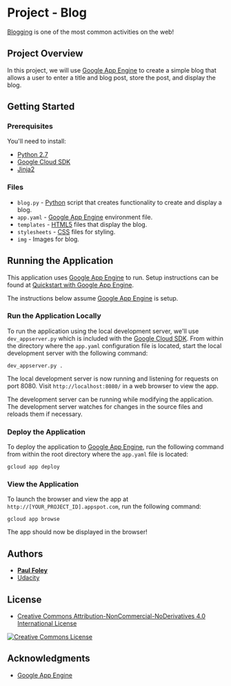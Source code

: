 # Project - Blog

[Blogging](https://en.wikipedia.org/wiki/Blog) is one of the most common activities on the web!


## Project Overview

In this project, we will use [Google App Engine](https://cloud.google.com/appengine/) to create a simple blog that allows a user to enter a title and blog post, store the post, and display the blog.


## Getting Started

### Prerequisites
You'll need to install:

* [Python 2.7](https://www.python.org/)
* [Google Cloud SDK](https://cloud.google.com/sdk/docs/)
* [Jinja2](http://jinja.pocoo.org/)

### Files

* `blog.py` - [Python](https://www.python.org/) script that creates functionality to create and display a blog.
* `app.yaml` - [Google App Engine](https://cloud.google.com/appengine/) environment file.
* `templates` - [HTML5](https://www.w3schools.com/html/) files that display the blog.
* `stylesheets` - [CSS](https://www.w3schools.com/html/html_css.asp) files for styling.
* `img` - Images for blog.



## Running the Application

This application uses [Google App Engine](https://cloud.google.com/appengine/) to run. Setup instructions can be found at [Quickstart with Google App Engine](https://cloud.google.com/appengine/docs/standard/python/quickstart).

The instructions below assume [Google App Engine](https://cloud.google.com/appengine/docs/standard/python/quickstart) is setup.

### Run the Application Locally

To run the application using the local development server, we'll use `dev_appserver.py` which is included with the [Google Cloud SDK](https://cloud.google.com/sdk/docs/). From within the directory where the `app.yaml` configuration file is located, start the local development server with the following command:

`dev_appserver.py .`

The local development server is now running and listening for requests on port 8080. Visit `http://localhost:8080/` in a web browser to view the app.

The development server can be running while modifying the application. The development server watches for changes in the source files and reloads them if necessary.

### Deploy the Application

To deploy the application to [Google App Engine](https://cloud.google.com/appengine/), run the following command from within the root directory where the `app.yaml` file is located:

`gcloud app deploy`

### View the Application

To launch the browser and view the app at `http://[YOUR_PROJECT_ID].appspot.com`, run the following command:

`gcloud app browse`

The app should now be displayed in the browser!


## Authors

* **[Paul Foley](https://github.com/paulfoley)**
* [Udacity](https://www.udacity.com/)


## License

* <a rel="license" href="https://creativecommons.org/licenses/by-nc-nd/4.0/"> Creative Commons Attribution-NonCommercial-NoDerivatives 4.0 International License</a>

<a rel="license" href="https://creativecommons.org/licenses/by-nc-nd/4.0/">
	<img alt="Creative Commons License" style="border-width:0" src="https://i.creativecommons.org/l/by-nc-nd/4.0/88x31.png" />
</a>


## Acknowledgments

* [Google App Engine](https://cloud.google.com/appengine/)
